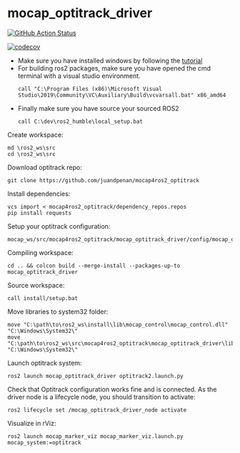 # mocap_optitrack_driver

[![GitHub Action Status](https://github.com/MOCAP4ROS2-Project/mocap4ros2_optitrack/actions/workflows/main.yaml/badge.svg)](https://github.com/MOCAP4ROS2-Project/mocap_optitrack_driver)

[![codecov](https://codecov.io/gh/MOCAP4ROS2-Project/mocap_optitrack_driver/main/graph/badge.svg)](https://codecov.io/gh/MOCAP4ROS2-Project/mocap_optitrack_driver)

- Make sure you have installed windows by following the [tutorial](https://docs.ros.org/en/humble/Installation/Windows-Install-Binary.html)
- For building ros2 packages, make sure you have opened the cmd terminal with a visual studio environment.
    ```
    call "C:\Program Files (x86)\Microsoft Visual Studio\2019\Community\VC\Auxiliary\Build\vcvarsall.bat" x86_amd64
    ```
- Finally make sure you have source your sourced ROS2
    ```
    call C:\dev\ros2_humble\local_setup.bat
    ```
Create workspace:
```
md \ros2_ws\src
cd \ros2_ws\src
```
Download optitrack repo:
```
git clone https://github.com/juandpenan/mocap4ros2_optitrack
```
Install dependencies:
```
vcs import < mocap4ros2_optitrack/dependency_repos.repos
pip install requests
```
Setup your optitrack configuration:
```
mocap_ws/src/mocap4ros2_optitrack/mocap_optitrack_driver/config/mocap_optitrack_driver_params.yaml
```

Compiling workspace:
```
cd .. && colcon build --merge-install --packages-up-to mocap_optitrack_driver
```
Source workspace:
```
call install/setup.bat
```
Move libraries to system32 folder:
```
move "C:\path\to\ros2_ws\install\lib\mocap_control\mocap_control.dll" "C:\Windows\System32\"
move "C:\path\to\ros2_ws\src\mocap4ros2_optitrack\mocap_optitrack_driver\lib\x64\NatNetLib.dll" "C:\Windows\System32\"
```
Launch optitrack system:
```
ros2 launch mocap_optitrack_driver optitrack2.launch.py
```
Check that Optitrack configuration works fine and is connected. As the driver node is a lifecycle node, you should transition to activate:
```
ros2 lifecycle set /mocap_optitrack_driver_node activate
```
Visualize in rViz:
```
ros2 launch mocap_marker_viz mocap_marker_viz.launch.py mocap_system:=optitrack
```

